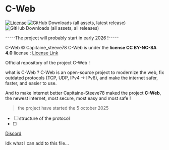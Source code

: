 # C-Web
[![License](https://img.shields.io/badge/License-CC%20BY--NC--SA%204.0-lightgrey.svg)](https://creativecommons.org/licenses/by-nc-sa/4.0/)
![GitHub Downloads (all assets, latest release)](https://img.shields.io/github/downloads/Capitaine-steeve78/C-Web/latest/total?label=total%20download%20(latest))
![GitHub Downloads (all assets, all releases)](https://img.shields.io/github/downloads/Capitaine-steeve78/C-Web/total?label=total%20download)

-----The project will probably start in early 2026 !-----

C-Web © Capitaine_steeve78
C-Web is under the **license CC BY-NC-SA 4.0**
license : 
[License Link](https://creativecommons.org/licenses/by-nc-sa/4.0/legalcode)

Official repository of the project C-Web !

what is C-Web ?
  C-Web is an open-source project to modernize the web, fix outdated protocols (TCP, UDP, IPv4 → IPv6), and make the internet safer, faster, and easier to use.

  And to make internet better Capitaine-Steeve78 maked the project **C-Web**, the newest internet, most secure, most easy and most safe !
  > the project have started the 5 october 2025



- [ ] structure of the protocol
- [ ] 

[Discord](https://discord.gg/XjSUzvQ22P)

Idk what I can add to this file...

